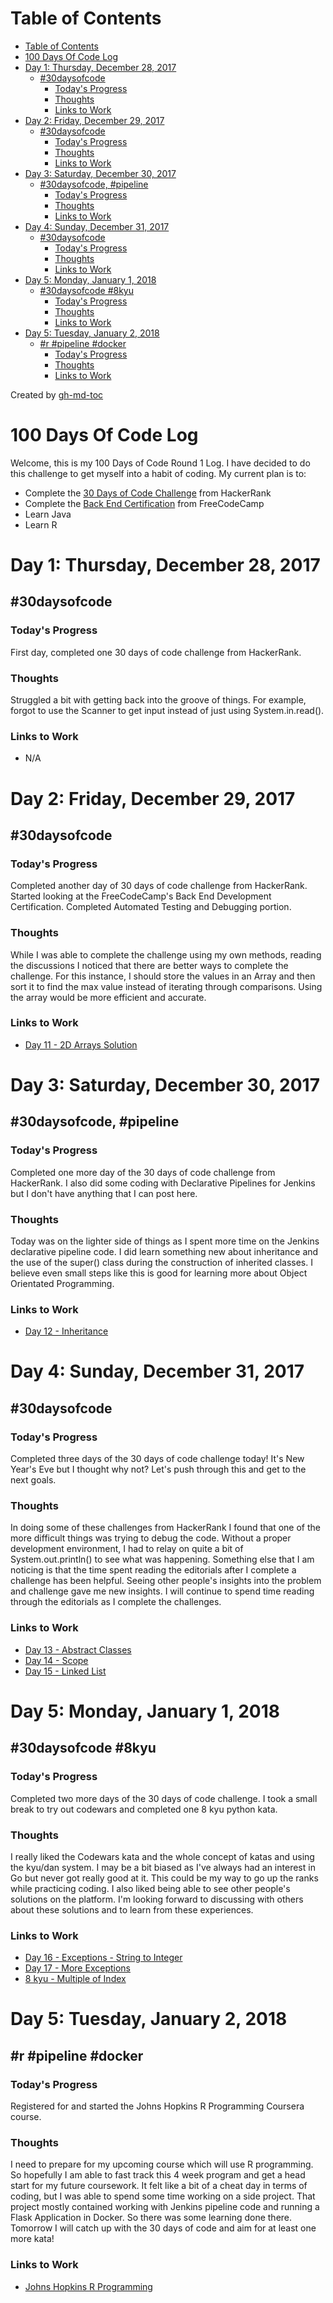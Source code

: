 Table of Contents
=================

   * [Table of Contents](#table-of-contents)
   * [100 Days Of Code Log](#100-days-of-code-log)
   * [Day 1: Thursday, December 28, 2017](#day-1-thursday-december-28-2017)
      * [#30daysofcode](#30daysofcode)
         * [Today's Progress](#todays-progress)
         * [Thoughts](#thoughts)
         * [Links to Work](#links-to-work)
   * [Day 2: Friday, December 29, 2017](#day-2-friday-december-29-2017)
      * [#30daysofcode](#30daysofcode-1)
         * [Today's Progress](#todays-progress-1)
         * [Thoughts](#thoughts-1)
         * [Links to Work](#links-to-work-1)
   * [Day 3: Saturday, December 30, 2017](#day-3-saturday-december-30-2017)
      * [#30daysofcode, #pipeline](#30daysofcode-pipeline)
         * [Today's Progress](#todays-progress-2)
         * [Thoughts](#thoughts-2)
         * [Links to Work](#links-to-work-2)
   * [Day 4: Sunday, December 31, 2017](#day-4-sunday-december-31-2017)
      * [#30daysofcode](#30daysofcode-2)
         * [Today's Progress](#todays-progress-3)
         * [Thoughts](#thoughts-3)
         * [Links to Work](#links-to-work-3)
   * [Day 5: Monday, January 1, 2018](#day-5-monday-january-1-2018)
      * [#30daysofcode #8kyu](#30daysofcode-8kyu)
         * [Today's Progress](#todays-progress-4)
         * [Thoughts](#thoughts-4)
         * [Links to Work](#links-to-work-4)
   * [Day 5: Tuesday, January 2, 2018](#day-5-tuesday-january-2-2018)
      * [#r #pipeline #docker](#r-pipeline-docker)
         * [Today's Progress](#todays-progress-5)
         * [Thoughts](#thoughts-5)
         * [Links to Work](#links-to-work-5)

Created by [gh-md-toc](https://github.com/ekalinin/github-markdown-toc)

# 100 Days Of Code Log

Welcome, this is my 100 Days of Code Round 1 Log. I have decided to do this challenge to get myself into a habit of coding. My current plan is to:

* Complete the [30 Days of Code Challenge](https://www.hackerrank.com/domains/tutorials/30-days-of-code) from HackerRank
* Complete the [Back End Certification](https://www.freecodecamp.org/map-aside#Back-End-Development-Certification) from FreeCodeCamp
* Learn Java
* Learn R

# Day 1: Thursday, December 28, 2017

## #30daysofcode

### Today's Progress
First day, completed one 30 days of code challenge from HackerRank.

### Thoughts
Struggled a bit with getting back into the groove of things. For example, forgot to use the Scanner to get input instead of just using System.in.read().

### Links to Work
* N/A

# Day 2: Friday, December 29, 2017

## #30daysofcode

### Today's Progress
Completed another day of 30 days of code challenge from HackerRank. Started looking at the FreeCodeCamp's Back End Development Certification. Completed Automated Testing and Debugging portion.

### Thoughts
While I was able to complete the challenge using my own methods, reading the discussions I noticed that there are better ways to complete the challenge. For this instance, I should store the values in an Array and then sort it to find the max value instead of iterating through comparisons. Using the array would be more efficient and accurate.

### Links to Work
* [Day 11 - 2D Arrays Solution](java/r1d2-d11-2d-arrays.java)

# Day 3: Saturday, December 30, 2017 

## #30daysofcode, #pipeline

### Today's Progress
Completed one more day of the 30 days of code challenge from HackerRank. I also did some coding with Declarative Pipelines for Jenkins but I don't have anything that I can post here.

### Thoughts
Today was on the lighter side of things as I spent more time on the Jenkins declarative pipeline code. I did learn something new about inheritance and the use of the super() class during the construction of inherited classes. I believe even small steps like this is good for learning more about Object Orientated Programming.

### Links to Work
* [Day 12 - Inheritance](java/r1d3-d12-inheritance.java)

# Day 4: Sunday, December 31, 2017

## #30daysofcode

### Today's Progress
Completed three days of the 30 days of code challenge today! It's New Year's Eve but I thought why not? Let's push through this and get to the next goals.

### Thoughts
In doing some of these challenges from HackerRank I found that one of the more difficult things was trying to debug the code. Without a proper development environment, I had to relay on quite a bit of System.out.println() to see what was happening. Something else that I am noticing is that the time spent reading the editorials after I complete a challenge has been helpful. Seeing other people's insights into the problem and challenge gave me new insights. I will continue to spend time reading through the editorials as I complete the challenges.

### Links to Work
* [Day 13 - Abstract Classes](java/r1d4-d13-abstract-classes.java)
* [Day 14 - Scope](java/r1d4-d14-scope.java)
* [Day 15 - Linked List](java/r1d4-d15-linked-list.java)

# Day 5: Monday, January 1, 2018

## #30daysofcode #8kyu

### Today's Progress
Completed two more days of the 30 days of code challenge. I took a small break to try out codewars and completed one 8 kyu python kata.

### Thoughts
I really liked the Codewars kata and the whole concept of katas and using the kyu/dan system. I may be a bit biased as I've always had an interest in Go but never got really good at it. This could be my way to go up the ranks while practicing coding. I also liked being able to see other people's solutions on the platform. I'm looking forward to discussing with others about these solutions and to learn from these experiences.

### Links to Work
* [Day 16 - Exceptions - String to Integer](java/r1d5-d16-exceptions-string-to-integer.java)
* [Day 17 - More Exceptions](java/r1d5-d17-more-exceptions.java)
* [8 kyu - Multiple of Index](python/r1d5-8kyu-multiple-of-index.py)

# Day 5: Tuesday, January 2, 2018

## #r #pipeline #docker

### Today's Progress
Registered for and started the Johns Hopkins R Programming Coursera course.

### Thoughts
I need to prepare for my upcoming course which will use R programming. So hopefully I am able to fast track this 4 week program and get a head start for my future coursework. It felt like a bit of a cheat day in terms of coding, but I was able to spend some time working on a side project. That project mostly contained working with Jenkins pipeline code and running a Flask Application in Docker. So there was some learning done there. Tomorrow I will catch up with the 30 days of code and aim for at least one more kata!

### Links to Work
* [Johns Hopkins R Programming](https://www.coursera.org/learn/r-programming)
